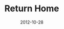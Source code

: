---
layout: music 
title: "Return Home"
series: "A Journey Home"
date: 2012-10-28 
description: "What does it look like to return home? In order to go home, we have to leave behind our misunderstandings of God and ourselves."
audio: "http://www.crossroads.net/players/media/hq/journeyhome_04.mp3"
audio-duration: "47:52"
src: "http://www.crossroads.net/players/media/series/190x110_Home.jpg"
---